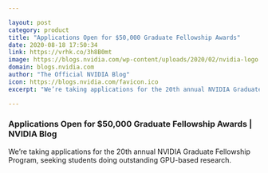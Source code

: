 ```yaml
---

layout: post
category: product
title: "Applications Open for $50,000 Graduate Fellowship Awards"
date: 2020-08-18 17:50:34
link: https://vrhk.co/3h8B0mt
image: https://blogs.nvidia.com/wp-content/uploads/2020/02/nvidia-logo.jpg
domain: blogs.nvidia.com
author: "The Official NVIDIA Blog"
icon: https://blogs.nvidia.com/favicon.ico
excerpt: "We’re taking applications for the 20th annual NVIDIA Graduate Fellowship Program, seeking students doing outstanding GPU-based research."

---
```


### Applications Open for $50,000 Graduate Fellowship Awards | NVIDIA Blog

We’re taking applications for the 20th annual NVIDIA Graduate Fellowship Program, seeking students doing outstanding GPU-based research.
